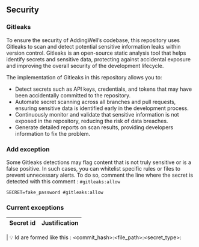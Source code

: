 ## Security 

### Gitleaks

To ensure the security of AddingWell’s codebase, this repository uses Gitleaks to scan and detect potential sensitive information leaks within version control. Gitleaks is an open-source static analysis tool that helps identify secrets and sensitive data, protecting against accidental exposure and improving the overall security of the development lifecycle.

The implementation of Gitleaks in this repository allows you to:

- Detect secrets such as API keys, credentials, and tokens that may have been accidentally committed to the repository.
- Automate secret scanning across all branches and pull requests, ensuring sensitive data is identified early in the development process.
- Continuously monitor and validate that sensitive information is not exposed in the repository, reducing the risk of data breaches.
- Generate detailed reports on scan results, providing developers information to fix the problem.

### Add exception

Some Gitleaks detections may flag content that is not truly sensitive or is a false positive. In such cases, you can whitelist specific rules or files to prevent unnecessary alerts. To do so, comment the line where the secret is detected with this comment : `#gitleaks:allow`

```
SECRET=fake_password #gitleaks:allow
```

### Current exceptions

| Secret id                                                                                                            | Justification             |
|----------------------------------------------------------------------------------------------------------------------|---------------------------|


| 💡 Id are formed like this : <commit_hash>:<file_path>:<secret_type>:<line>
